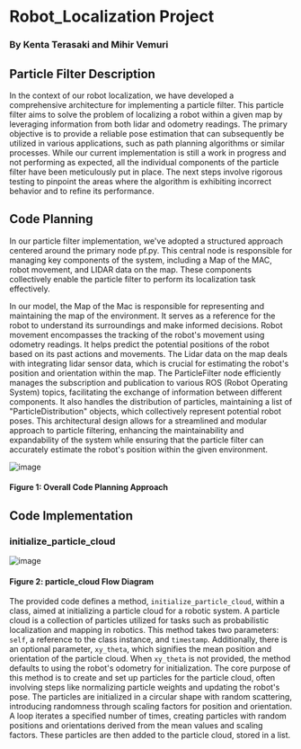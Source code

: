# Robot_Localization Project
### By Kenta Terasaki and Mihir Vemuri

## Particle Filter Description

In the context of our robot localization, we have developed a comprehensive architecture for implementing a particle filter. This particle filter aims to solve the problem of localizing a robot within a given map by leveraging information from both lidar and odometry readings. The primary objective is to provide a reliable pose estimation that can subsequently be utilized in various applications, such as path planning algorithms or similar processes. While our current implementation is still a work in progress and not performing as expected, all the individual components of the particle filter have been meticulously put in place. The next steps involve rigorous testing to pinpoint the areas where the algorithm is exhibiting incorrect behavior and to refine its performance.

## Code Planning
In our particle filter implementation, we've adopted a structured approach centered around the primary node pf.py. This central node is responsible for managing key components of the system, including a Map of the MAC, robot movement, and LIDAR data on the map. These components collectively enable the particle filter to perform its localization task effectively.

In our model, the Map of the Mac is responsible for representing and maintaining the map of the environment. It serves as a reference for the robot to understand its surroundings and make informed decisions. Robot movement encompasses the tracking of the robot's movement using odometry readings. It helps predict the potential positions of the robot based on its past actions and movements. The Lidar data on the map deals with integrating lidar sensor data, which is crucial for estimating the robot's position and orientation within the map. The ParticleFilter node efficiently manages the subscription and publication to various ROS (Robot Operating System) topics, facilitating the exchange of information between different components. It also handles the distribution of particles, maintaining a list of "ParticleDistribution" objects, which collectively represent potential robot poses. This architectural design allows for a streamlined and modular approach to particle filtering, enhancing the maintainability and expandability of the system while ensuring that the particle filter can accurately estimate the robot's position within the given environment.

![image](https://github.com/MihirV17/robot_localization/assets/123433158/9720f5a2-0bbe-40bb-8ec1-2fbfae77d412)
#### Figure 1: Overall Code Planning Approach

## Code Implementation
### initialize_particle_cloud
![image](https://github.com/MihirV17/robot_localization/assets/123433158/39a3a4c1-7cde-4b14-be7b-697364f1eba3)
#### Figure 2: particle_cloud Flow Diagram 
The provided code defines a method, `initialize_particle_cloud`, within a class, aimed at initializing a particle cloud for a robotic system. A particle cloud is a collection of particles utilized for tasks such as probabilistic localization and mapping in robotics. This method takes two parameters: `self`, a reference to the class instance, and `timestamp`. Additionally, there is an optional parameter, `xy_theta`, which signifies the mean position and orientation of the particle cloud. When `xy_theta` is not provided, the method defaults to using the robot's odometry for initialization. The core purpose of this method is to create and set up particles for the particle cloud, often involving steps like normalizing particle weights and updating the robot's pose. The particles are initialized in a circular shape with random scattering, introducing randomness through scaling factors for position and orientation. A loop iterates a specified number of times, creating particles with random positions and orientations derived from the mean values and scaling factors. These particles are then added to the particle cloud, stored in a list.
